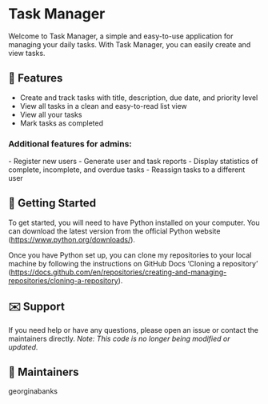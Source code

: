 <h1>Task Manager</h1>

Welcome to Task Manager, a simple and easy-to-use application for managing your daily tasks. With Task Manager, you can easily create and view tasks.

<h2>🌟 Features</h2>

- Create and track tasks with title, description, due date, and priority level
- View all tasks in a clean and easy-to-read list view
- View all your tasks
- Mark tasks as completed

<h3>Additional features for admins:</h3>
- Register new users
- Generate user and task reports
- Display statistics of complete, incomplete, and overdue tasks
- Reassign tasks to a different user

<h2>🌱 Getting Started</h2>

To get started, you will need to have Python installed on your computer. You can download the latest version from the official Python website (https://www.python.org/downloads/).

Once you have Python set up, you can clone my repositories to your local machine by following the instructions on GitHub Docs ‘Cloning a repository’ (https://docs.github.com/en/repositories/creating-and-managing-repositories/cloning-a-repository).

<h2>✉️ Support</h2>

If you need help or have any questions, please open an issue or contact the maintainers directly.
_Note: This code is no longer being modified or updated._

<h2>🦹 Maintainers </h2>

georginabanks
